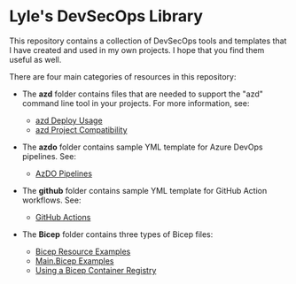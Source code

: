 # Lyle's DevSecOps Library

This repository contains a collection of DevSecOps tools and templates that I have created and used in my own projects.  I hope that you find them useful as well.

There are four main categories of resources in this repository:

- The **azd** folder contains files that are needed to support the "azd" command line tool in your projects. For more information, see:

  - [azd Deploy Usage](azd/readme.md)
  - [azd Project Compatibility](azd/AzdDeploy.md)

- The **azdo** folder contains sample YML template for Azure DevOps pipelines.  See:

  - [AzDO Pipelines](azdo/readme.md)

- The **github** folder contains sample YML template for GitHub Action workflows.  See:

  - [GitHub Actions](github/readme.md)

- The **Bicep** folder contains three types of Bicep files:

  - [Bicep Resource Examples](Bicep/Resource-Examples/readme.md)
  - [Main.Bicep Examples](Bicep/main.bicep-Examples/readme.md)
  - [Using a Bicep Container Registry](Bicep/Bicep-Container-Registry/readme.md)
